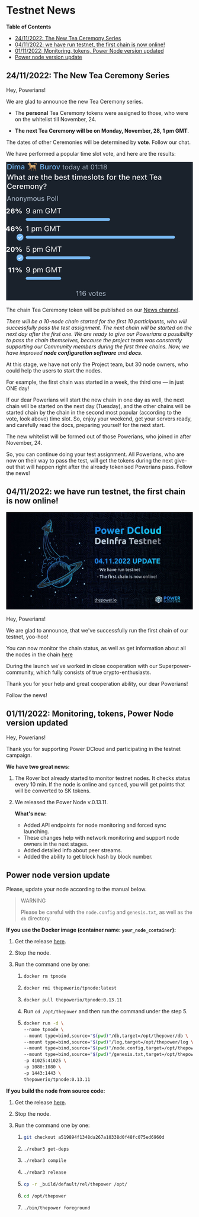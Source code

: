 # Testnet News

<!-- START doctoc generated TOC please keep comment here to allow auto update -->
<!-- DON'T EDIT THIS SECTION, INSTEAD RE-RUN doctoc TO UPDATE -->
**Table of Contents**

- [24/11/2022: The New Tea Ceremony Series](#24112022-the-new-tea-ceremony-series)
- [04/11/2022: we have run testnet, the first chain is now online!](#04112022-we-have-run-testnet-the-first-chain-is-now-online)
- [01/11/2022: Monitoring, tokens, Power Node version updated](#01112022-monitoring-tokens-power-node-version-updated)
- [Power node version update](#power-node-version-update)

<!-- END doctoc generated TOC please keep comment here to allow auto update -->

## 24/11/2022: The New Tea Ceremony Series

Hey, Powerians!

We are glad to announce the new Tea Ceremony series.

- The **personal** Tea Ceremony tokens were assigned to those, who were on the whitelist till November, 24.

- **The next Tea Ceremony will be on Monday, November, 28, 1 pm GMT**.

The dates of other Ceremonies will be determined by **vote**. Follow our chat.

We have performed a popular time slot vote, and here are the results:

![timeslots](./resources/timeslots.png)

The chain Tea Ceremony token will be published on our [News channel](https://t.me/thepowerio).

_There will be a 10-node chain started for the first 10 participants, who will successfully pass the test assignment. The next chain will be started on the next day after the first one. We are ready to give our Powerians a possibility to pass the chain themselves, because the project team was constantly supporting our Community members during the first three chains. Now, we have improved **node configuration software** and **docs**._

At this stage, we have not only the Project team, but 30 node owners, who could help the users to start the nodes.

For example, the first chain was started in a week, the third one — in just ONE day!

If our dear Powerians will start the new chain in one day as well, the next chain will be started on the next day (Tuesday), and the other chains will be started chain by the chain in the second most popular (according to the vote, look above) time slot. So, enjoy your weekend, get your servers ready, and carefully read the docs, preparing yourself for the next start.

The new whitelist will be formed out of those Powerians, who joined in after November, 24.

So, you can continue doing your test assignment. All Powerians, who are now on their way to pass the test, will get the tokens during the next give-out that will happen right after the already tokenised Powerians pass. Follow the news!

## 04/11/2022: we have run testnet, the first chain is now online!

![pic](resources/pic2.jpg)

Hey, Powerians!

We are glad to announce, that we've successfully run the first chain of our testnet, yoo-hoo!

You can now monitor the chain status, as well as get information about all the nodes in the chain [here](https://zabbix.thepower.io/zabbix.php?action=dashboard.view)

During the launch we've worked in close cooperation with our Superpower-community, which fully consists of true crypto-enthusiasts.

Thank you for your help and great cooperation ability, our dear Powerians!

Follow the news!

## 01/11/2022: Monitoring, tokens, Power Node version updated

Hey, Powerians!

Thank you for supporting Power DCloud and participating in the testnet campaign.

**We have two great news:**

1. The Rover bot already started to monitor testnet nodes. It checks status every 10 min. If the node is online and synced, you will get points that will be converted to SK tokens.

2. We released the Power Node v.0.13.11.

   **What's new:**
      - Added API endpoints for node monitoring and forced sync launching.
      - These changes help with network monitoring and support node owners in the next stages.
      - Added detailed info about peer streams.
      - Added the ability to get block hash by block number.

## Power node version update

Please, update your node according to the manual below.

> WARNING
> 
> Please be careful with the `node.config` and `genesis.txt`, as well as the `db` directory.


**If you use the Docker image (container name: `your_node_container`):**

1. Get the release [here](https://hub.docker.com/r/thepowerio/tpnode).
2. Stop the node.
3. Run the command one by one:

    1. ```bash
       docker rm tpnode
       ``` 
       
    2. ```bash
       docker rmi thepowerio/tpnode:latest
       ```
       
    3. ```bash
       docker pull thepowerio/tpnode:0.13.11
       ```
    
    4. Run `cd /opt/thepower` and then run the command under the step 5.
       
    5. ```bash
       docker run -d \
       --name tpnode \
       --mount type=bind,source="$(pwd)"/db,target=/opt/thepower/db \
       --mount type=bind,source="$(pwd)"/log,target=/opt/thepower/log \
       --mount type=bind,source="$(pwd)"/node.config,target=/opt/thepower/node.config \
       --mount type=bind,source="$(pwd)"/genesis.txt,target=/opt/thepower/genesis.txt \
       -p 41025:41025 \
       -p 1080:1080 \
       -p 1443:1443 \
       thepowerio/tpnode:0.13.11
       ```

**If you build the node from source code:**

1. Get the release [here](https://github.com/thepower/tpnode/releases/tag/v0.13.11).
2. Stop the node.
3. Run the command one by one:

    1. ```bash
       git checkout a519894f1348da267a10338d0f48fc075ed6960d
       ```
       
    2. ```bash
       ./rebar3 get-deps
       ```
       
    3. ```bash
       ./rebar3 compile
       ```
       
    4. ```bash
       ./rebar3 release
       ```
       
    5. ```bash
       cp -r _build/default/rel/thepower /opt/
       ```
       
    6. ```bash
       cd /opt/thepower
       ```
       
    7. ```bash
       ./bin/thepower foreground
       ```
